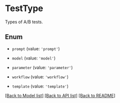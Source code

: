 # TestType

Types of A/B tests.

## Enum

* `prompt` (value: `'prompt'`)

* `model` (value: `'model'`)

* `parameter` (value: `'parameter'`)

* `workflow` (value: `'workflow'`)

* `template` (value: `'template'`)

[[Back to Model list]](../README.md#documentation-for-models) [[Back to API list]](../README.md#documentation-for-api-endpoints) [[Back to README]](../README.md)
